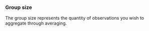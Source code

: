 ### Group size

The group size represents the quantity of observations you wish to aggregate through averaging.

